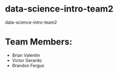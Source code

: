 # data-science-intro-team2
data-science-intro-team2

# Team Members:

- Brian Valentin
- Victor Gerardo
- Brandon Fergus

